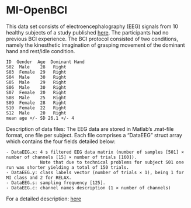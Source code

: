 # MI-OpenBCI

This data set consists of electroencephalography (EEG) signals from 10 healthy subjects of a study published [here]( https://www.sciencedirect.com/science/article/pii/S240584402030270X).
The participants had no previous BCI experience. 
The BCI protocol consisted of two conditions, namely the kinesthetic imagination of grasping movement of the dominant hand and rest/idle condition.

    ID  Gender  Age  Dominant Hand
    S02  Male    28   Right 
    S03  Female  29   Right 
    S04  Male    30   Right 
    S05  Male    29   Right 
    S06  Male    30   Right 
    S07  Female  20   Right 
    S08  Male    25   Right 
    S09  Female  28   Right 
    S10  Female  22   Right 
    S12  Male    20   Right 
    mean age +/- SD 26.1 +/- 4

Description of data files:
The EEG data are stored in Matlab’s .mat-file format, one file per subject. Each file comprises a “DataEEG” struct array which contains the four fields detailed below:

    - DataEEG.x: 4 s filtered EEG data matrix (number of samples [501] × number of channels [15] × number of trials [160]). 
                 Note that due to technical problems for subject S01 one run was shorter yielding a total of 150 trials.
    - DataEEG.y: class labels vector (number of trials × 1), being 1 for MI class and 2 for RELAX.
    - DataEEG.s: sampling frequency [125].
    - DataEEG.c: channel names description (1 × number of channels)

For a detailed description: [here](https://github.com/ProMABLab/MI-OpenBCI/blob/main/MI_Open_BCI_Dataset_Description.pdf)
